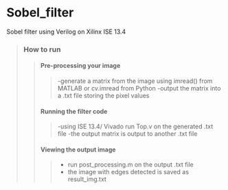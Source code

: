 # Sobel_filter
Sobel filter using Verilog on Xilinx ISE 13.4
> ### How to run
>> #### Pre-processing your image
>>> -generate a matrix from the image using imread() from MATLAB or cv.imread from Python
>>> -output the matrix into a .txt file storing the pixel values
>> #### Running the filter code
>>> -using ISE 13.4/ Vivado run Top.v on the generated .txt file
>>> -the output matrix is output to another .txt file
>> #### Viewing the output image
>>> - run post_processing.m on the output .txt file 
>>> - the image with edges detected is saved as result_img.txt
